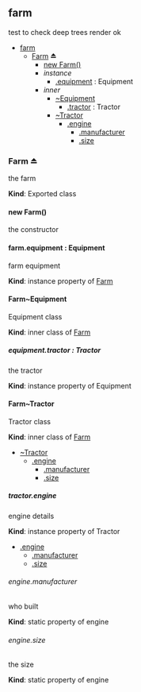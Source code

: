 ## farm
test to check deep trees render ok


* [farm](#markdown-header-farm)
    * [Farm](#markdown-header-farm) ⏏
        * [new Farm()](#markdown-header-new-farm)
        * _instance_
            * [.equipment](#markdown-header-farmequipment-modulefarmfarmequipment) : Equipment
        * _inner_
            * [~Equipment](#markdown-header-farmequipment)
                * [.tractor](#markdown-header-equipmenttractor-modulefarmfarmtractor) : Tractor
            * [~Tractor](#markdown-header-farmtractor)
                * [.engine](#markdown-header-tractorengine)
                    * [.manufacturer](#markdown-header-enginemanufacturer)
                    * [.size](#markdown-header-enginesize)

### Farm ⏏
the farm

**Kind**: Exported class  
#### new Farm()
the constructor

#### farm.equipment : Equipment
farm equipment

**Kind**: instance property of [Farm](#markdown-header-new-farm)  
#### Farm~Equipment
Equipment class

**Kind**: inner class of [Farm](#markdown-header-new-farm)  
##### equipment.tractor : Tractor
the tractor

**Kind**: instance property of Equipment  
#### Farm~Tractor
Tractor class

**Kind**: inner class of [Farm](#markdown-header-new-farm)  

* [~Tractor](#markdown-header-farmtractor)
    * [.engine](#markdown-header-tractorengine)
        * [.manufacturer](#markdown-header-enginemanufacturer)
        * [.size](#markdown-header-enginesize)

##### tractor.engine
engine details

**Kind**: instance property of Tractor  

* [.engine](#markdown-header-tractorengine)
    * [.manufacturer](#markdown-header-enginemanufacturer)
    * [.size](#markdown-header-enginesize)

###### engine.manufacturer
who built

**Kind**: static property of engine  
###### engine.size
the size

**Kind**: static property of engine  
